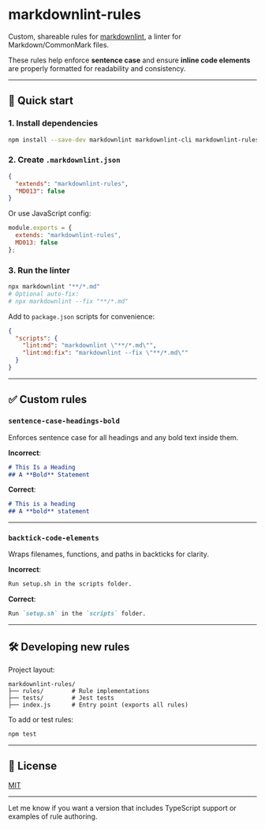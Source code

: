 # markdownlint-rules

Custom, shareable rules for [markdownlint](https://github.com/DavidAnson/markdownlint), a linter for Markdown/CommonMark files.

These rules help enforce **sentence case** and ensure **inline code elements** are properly formatted for readability and consistency.

---

## 🚀 Quick start

### 1. Install dependencies

```bash
npm install --save-dev markdownlint markdownlint-cli markdownlint-rules
```

### 2. Create `.markdownlint.json`

```json
{
  "extends": "markdownlint-rules",
  "MD013": false
}
```

Or use JavaScript config:

```js
module.exports = {
  extends: "markdownlint-rules",
  MD013: false
};
```

### 3. Run the linter

```bash
npx markdownlint "**/*.md"
# Optional auto-fix:
# npx markdownlint --fix "**/*.md"
```

Add to `package.json` scripts for convenience:

```json
{
  "scripts": {
    "lint:md": "markdownlint \"**/*.md\"",
    "lint:md:fix": "markdownlint --fix \"**/*.md\""
  }
}
```

---

## ✅ Custom rules

### `sentence-case-headings-bold`

Enforces sentence case for all headings and any bold text inside them.

**Incorrect**:

```markdown
# This Is a Heading
## A **Bold** Statement
```

**Correct**:

```markdown
# This is a heading
## A **bold** statement
```

---

### `backtick-code-elements`

Wraps filenames, functions, and paths in backticks for clarity.

**Incorrect**:

```markdown
Run setup.sh in the scripts folder.
```

**Correct**:

```markdown
Run `setup.sh` in the `scripts` folder.
```

---

## 🛠️ Developing new rules

Project layout:

```text
markdownlint-rules/
├── rules/        # Rule implementations
├── tests/        # Jest tests
├── index.js      # Entry point (exports all rules)
```

To add or test rules:

```bash
npm test
```

---

## 📄 License

[MIT](LICENSE)

---

Let me know if you want a version that includes TypeScript support or examples of rule authoring.
